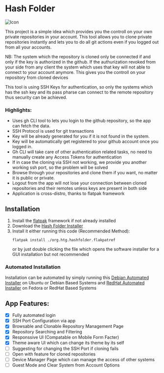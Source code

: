 # Hash Folder

![Icon](https://ansifdev.github.io/Hash-Folder/src/resources/app/org.htg.hashfolder.svg)

This project is a simple idea which provides you the controll on your own private repositories in your account. This tool allows you to clone private repositories instantly and lets you to do all git actions even if you logged out from all your accounts.

NB: The system which the repository is cloned only be connected if and only if the key is authorized in the github. If the authurization revoked from your side from any client the system which uses that key will not able to connect to your account anymore. This gives you the controll on your repository from cloned devices

This tool is using SSH Keys for authentication, so only the systems which has the ssh key and its pass pharse can connect to the remote repository thus security can be achieved.

### Highlights:
- Uses gh CLI tool to lets you login to the github repository, so the app can fetch the data.
- SSH Protocol is used for git transactions
- Key will be already generated for you if it is not found in the system.
- Key will be automatically get registered to your github account once you logged in.
- Gh CLI will take care of other authentication related tasks, no need to manually create any Access Tokens for authentication
- If in case the cloning via SSH not working, we provide you another working ssh port, so the problem will be solved
- Browse through your repositories and clone them if you want, no matter it is public or private.
- Logout from the app will not lose your connection between cloned repositories and their remotes unless keys are present in both side
- Application is cross-distro, thanks to flatpak framework

## Installation
1. Install the [flatpak](https://flatpak.org/setup/) framework if not already installed
2. Download the [Hash Folder Installer](https://ansifdev.github.io/Hash-Folder/org.htg.hashfolder.flatpakref)
3. Install it either running this code (Recommended Method):
   ```
   flatpak install ./org.htg.hashfolder.flakpatref
   ```
   or by just double clicking the file which opens the software installer for a GUI installation but not recommended

### Automated Installation
Installation can be automated by simply running this [Debian Automated Installer](https://ansifdev.github.io/Hash-Folder/debian_based_installer) on Ubuntu or Debian Based Systems and [RedHat Automated Installer](https://ansifdev.github.io/Hash-Folder/red_hat_based_installer) on Fedora or RedHat Based Systems

## App Features:
- [x] Fully automated login
- [x] SSH Port Configuration via app
- [x] Browsable and Clonable Repository Management Page
- [x] Repository Searching and Filtering
- [x] Responssive UI (Compatable on Mobile Form Facter)
- [x] Theme aware UI which can change its theme by its self
- [ ] Suggesting for changing the SSH Port if cloning fails
- [ ] Open with feature for cloned repositories
- [ ] Device Manager Page which can manage the access of other systems
- [ ] Guest Mode and Clear System from Account Options
